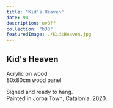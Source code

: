 ```yaml
---
title: "Kid's Heaven"
date: 98
description: uvOff
collection: "b33"
featuredImage: ./KidsHeaven.jpg
---
```


## Kid's Heaven

Acrylic on wood<br/>
80x80cm wood panel

Signed and ready to hang.<br/>
Painted in Jorba Town, Catalonia. 2020.